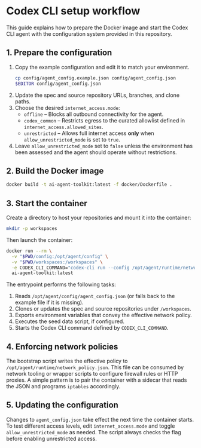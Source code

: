 # Codex CLI setup workflow

This guide explains how to prepare the Docker image and start the Codex CLI agent with the configuration system provided in this repository.

## 1. Prepare the configuration

1. Copy the example configuration and edit it to match your environment.
   ```bash
   cp config/agent_config.example.json config/agent_config.json
   $EDITOR config/agent_config.json
   ```
2. Update the spec and source repository URLs, branches, and clone paths.
3. Choose the desired `internet_access.mode`:
   * `offline` – Blocks all outbound connectivity for the agent.
   * `codex_common` – Restricts egress to the curated allowlist defined in `internet_access.allowed_sites`.
   * `unrestricted` – Allows full internet access **only** when `allow_unrestricted_mode` is set to `true`.
4. Leave `allow_unrestricted_mode` set to `false` unless the environment has been assessed and the agent should operate without restrictions.

## 2. Build the Docker image

```bash
docker build -t ai-agent-toolkit:latest -f docker/Dockerfile .
```

## 3. Start the container

Create a directory to host your repositories and mount it into the container:

```bash
mkdir -p workspaces
```

Then launch the container:

```bash
docker run --rm \
  -v "$PWD/config:/opt/agent/config" \
  -v "$PWD/workspaces:/workspaces" \
  -e CODEX_CLI_COMMAND="codex-cli run --config /opt/agent/runtime/network_policy.json" \
  ai-agent-toolkit:latest
```

The entrypoint performs the following tasks:

1. Reads `/opt/agent/config/agent_config.json` (or falls back to the example file if it is missing).
2. Clones or updates the spec and source repositories under `/workspaces`.
3. Exports environment variables that convey the effective network policy.
4. Executes the seed data script, if configured.
5. Starts the Codex CLI command defined by `CODEX_CLI_COMMAND`.

## 4. Enforcing network policies

The bootstrap script writes the effective policy to `/opt/agent/runtime/network_policy.json`. This file can be consumed by network tooling or wrapper scripts to configure firewall rules or HTTP proxies. A simple pattern is to pair the container with a sidecar that reads the JSON and programs `iptables` accordingly.

## 5. Updating the configuration

Changes to `agent_config.json` take effect the next time the container starts. To test different access levels, edit `internet_access.mode` and toggle `allow_unrestricted_mode` as needed. The script always checks the flag before enabling unrestricted access.


